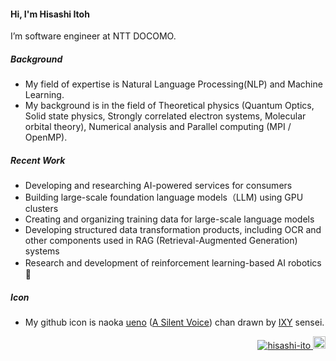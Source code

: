 ####  Hi, I'm Hisashi Itoh
I’m software engineer at NTT DOCOMO.

##### Background
- My field of expertise is Natural Language Processing(NLP) and Machine Learning.
- My background is in the field of Theoretical physics (Quantum Optics, Solid state physics, Strongly correlated electron systems, Molecular orbital theory), Numerical analysis and Parallel computing (MPI / OpenMP).

##### Recent Work
- Developing and researching AI-powered services for consumers
- Building large-scale foundation language models（LLM) using GPU clusters
- Creating and organizing training data for large-scale language models
- Developing structured data transformation products, including OCR and other components used in RAG (Retrieval-Augmented Generation) systems
- Research and development of reinforcement learning-based AI robotics　🤖

##### Icon
- My github icon is naoka [ueno](https://koenokatachi-movie.com/character/ueno/) ([A Silent Voice](https://koenokatachi-movie.com/)) chan drawn by <a href=https://twitter.com/Ixy>IXY</a> sensei.


<p align="right"> 
  <a href="https://github.com/hisashi-ito/hisashi-ito/">
    <img src="https://komarev.com/ghpvc/?username=hisashi-ito" alt="hisashi-ito" />
  </a>
  <a href="https://github.com/hisashi-ito">
    <img height="20" src="https://img.shields.io/github/followers/hisashi-ito?label=follow&logo=github&style=flat" />
  </a>
</p>
